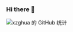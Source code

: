 ### Hi there 👋

![xzghua 的 GitHub 统计](https://github-readme-stats.vercel.app/api?username=xzghua&show_icons=true&theme=radical )

<!--
**xzghua/xzghua** is a ✨ _special_ ✨ repository because its `README.md` (this file) appears on your GitHub profile.

Here are some ideas to get you started:

- 🔭 I’m currently working on ...
- 🌱 I’m currently learning ...
- 👯 I’m looking to collaborate on ...
- 🤔 I’m looking for help with ...
- 💬 Ask me about ...
- 📫 How to reach me: ...
- 😄 Pronouns: ...
- ⚡ Fun fact: ...
-->
